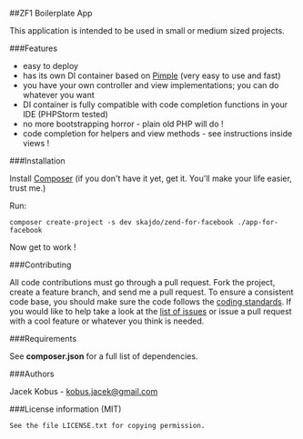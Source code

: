 ##ZF1 Boilerplate App

This application is intended to be used in small or medium sized projects.

###Features

- easy to deploy
- has its own DI container based on [Pimple](http://pimple.sensiolabs.org/) (very easy to use and fast)
- you have your own controller and view implementations; you can do whatever you want
- DI container is fully compatible with code completion functions in your IDE (PHPStorm tested)
- no more bootstrapping horror - plain old PHP will do !
- code completion for helpers and view methods - see instructions inside views !

###Installation

Install [Composer](http://getcomposer.org/) (if you don't have it yet, get it. You'll make your life easier, trust me.)

Run:

    composer create-project -s dev skajdo/zend-for-facebook ./app-for-facebook

Now get to work !

###Contributing

All code contributions must go through a pull request.
Fork the project, create a feature branch, and send me a pull request.
To ensure a consistent code base, you should make sure the code follows
the [coding standards](http://symfony.com/doc/2.0/contributing/code/standards.html).
If you would like to help take a look at the [list of issues](https://github.com/jkobus/zend-for-facebook/issues) or issue a pull request with a cool feature or whatever you think is needed.

###Requirements

See **composer.json** for a full list of dependencies.

###Authors

Jacek Kobus - <kobus.jacek@gmail.com>

###License information (MIT)

    See the file LICENSE.txt for copying permission.